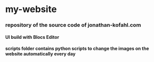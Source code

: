 # my-website

### repository of the source code of jonathan-kofahl.com

#### UI build with Blocs Editor

#### scripts folder contains python scripts to change the images on the website automatically every day
